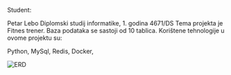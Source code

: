 Student:

Petar Lebo
Diplomski studij informatike, 1. godina
4671/DS
Tema projekta je Fitnes trener. Baza podataka se sastoji od 10 tablica.
Korištene tehnologije u ovome projektu su:

Python,
MySql,
Redis,
Docker,

![ERD](fittrener.jpng)
